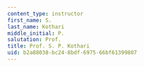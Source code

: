 ```yaml
---
content_type: instructor
first_name: S.
last_name: Kothari
middle_initial: P.
salutation: Prof.
title: Prof. S. P. Kothari
uid: b2a88038-bc24-8bdf-6975-66bf61399807
---
```

